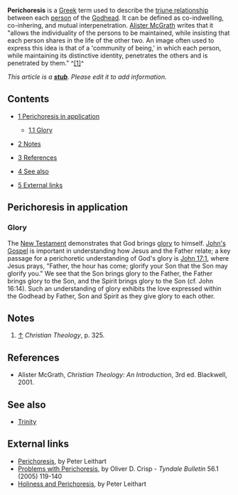 **Perichoresis** is a [Greek](Greek "Greek") term used to describe
the [triune relationship](Trinity "Trinity") between each
[person](Person "Person") of the [Godhead](Godhead "Godhead"). It
can be defined as co-indwelling, co-inhering, and mutual
interpenetration.
[Alister McGrath](Alister_McGrath "Alister McGrath") writes that it
"allows the individuality of the persons to be maintained, while
insisting that each person shares in the life of the other two. An
image often used to express this idea is that of a 'community of
being,' in which each person, while maintaining its distinctive
identity, penetrates the others and is penetrated by them."
^[[1]](#note-0)^

*This article is a **[stub](http://www.theopedia.com/Category:Theopedia_stubs "Category:Theopedia stubs")**. Please edit it to add information.*
## Contents

-   [1 Perichoresis in application](#Perichoresis_in_application)
    -   [1.1 Glory](#Glory)

-   [2 Notes](#Notes)
-   [3 References](#References)
-   [4 See also](#See_also)
-   [5 External links](#External_links)

## Perichoresis in application

### Glory

The [New Testament](New_Testament "New Testament") demonstrates
that God brings [glory](Glory "Glory") to himself.
[John's Gospel](Gospel_of_John "Gospel of John") is important in
understanding how Jesus and the Father relate; a key passage for a
perichoretic understanding of God's glory is
[John 17:1](http://www.biblegateway.com/passage/?search=John%2017:1;&version=47;),
where Jesus prays, "Father, the hour has come; glorify your Son
that the Son may glorify you." We see that the Son brings glory to
the Father, the Father brings glory to the Son, and the Spirit
brings glory to the Son (cf. John 16:14). Such an understanding of
glory exhibits the love expressed within the Godhead by Father, Son
and Spirit as they give glory to each other.

## Notes

1.  [↑](#ref-0) *Christian Theology*, p. 325.

## References

-   Alister McGrath, *Christian Theology: An Introduction*, 3rd ed.
    Blackwell, 2001.

## See also

-   [Trinity](Trinity "Trinity")

## External links

-   [Perichoresis](http://www.leithart.com/archives/000074.php), by
    Peter Leithart
-   [Problems with Perichoresis](http://tyndalehouse.com/tynbul/library/TynBull_2005_56_1_07_Crisp_PerichoersisProblems.pdf),
    by Oliver D. Crisp - *Tyndale Bulletin* 56.1 (2005) 119-140
-   [Holiness and Perichoresis](http://www.leithart.com/archives/001032.php),
    by Peter Leithart



